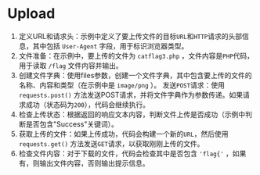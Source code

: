 # Upload

1. 定义URL和请求头：示例中定义了要上传文件的目标`URL`和`HTTP`请求的头部信息，其中包括 `User-Agent` 字段，用于标识浏览器类型。
2. 文件准备：在示例中，要上传的文件为 `catflag3.php` ，文件内容是`PHP`代码，用于读取 `/flag` 文件内容并输出。
3. 创建文件字典：使用files参数，创建一个文件字典，其中包含要上传的文件的名称、内容和类型（在示例中是 `image/png` ）。
   发送`POST`请求：使用 `requests.post()` 方法发送POST请求，并将文件字典作为参数传递。如果请求成功（状态码为`200`），代码会继续执行。
4. 检查上传状态：根据返回的响应文本内容，判断文件上传是否成功（示例中判断是否包含"Success"关键词）。
5. 获取上传的文件：如果上传成功，代码会构建一个新的`URL`，然后使用 `requests.get()` 方法发送`GET`请求，以获取刚刚上传的文件。
6. 检查文件内容：对于下载的文件，代码会检查其中是否包含 `'flag{'` ，如果有，则输出文件内容，否则输出提示信息。
